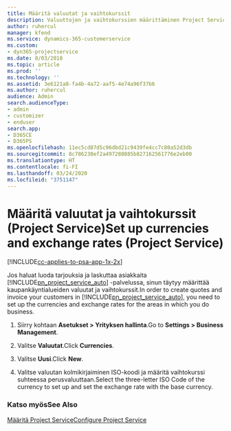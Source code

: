 ```yaml
---
title: Määritä valuutat ja vaihtokurssit
description: Valuuttojen ja vaihtokurssien määrittäminen Project Servicessä
author: ruhercul
manager: kfend
ms.service: dynamics-365-customerservice
ms.custom:
- dyn365-projectservice
ms.date: 8/03/2018
ms.topic: article
ms.prod: ''
ms.technology: ''
ms.assetid: 3e6121a8-fa4b-4a72-aaf5-4e74a96f37b6
ms.author: ruhercul
audience: Admin
search.audienceType:
- admin
- customizer
- enduser
search.app:
- D365CE
- D365PS
ms.openlocfilehash: 11ec5cd87d5c96dbd21c9439fe4cc7c80a52d3db
ms.sourcegitcommit: 8c786230ef2a497280885b827162561776e2eb00
ms.translationtype: HT
ms.contentlocale: fi-FI
ms.lasthandoff: 03/24/2020
ms.locfileid: "3751147"
---
```

# <a name="set-up-currencies-and-exchange-rates-project-service"></a><span data-ttu-id="69ec4-103">Määritä valuutat ja vaihtokurssit (Project Service)</span><span class="sxs-lookup"><span data-stu-id="69ec4-103">Set up currencies and exchange rates (Project Service)</span></span>

[!INCLUDE[cc-applies-to-psa-app-1x-2x](../includes/cc-applies-to-psa-app-1x-2x.md)]

<span data-ttu-id="69ec4-104">Jos haluat luoda tarjouksia ja laskuttaa asiakkaita [!INCLUDE[pn_project_service_auto](../includes/pn-project-service-auto.md)] -palvelussa, sinun täytyy määrittää kaupankäyntialueiden valuutat ja vaihtokurssit.</span><span class="sxs-lookup"><span data-stu-id="69ec4-104">In order to create quotes and invoice your customers in [!INCLUDE[pn_project_service_auto](../includes/pn-project-service-auto.md)], you need to set up the currencies and exchange rates for the areas in which you do business.</span></span>  
  
1.  <span data-ttu-id="69ec4-105">Siirry kohtaan **Asetukset > Yrityksen hallinta**.</span><span class="sxs-lookup"><span data-stu-id="69ec4-105">Go to **Settings > Business Management**.</span></span>  
  
2.  <span data-ttu-id="69ec4-106">Valitse **Valuutat**.</span><span class="sxs-lookup"><span data-stu-id="69ec4-106">Click **Currencies**.</span></span>  
  
3.  <span data-ttu-id="69ec4-107">Valitse **Uusi**.</span><span class="sxs-lookup"><span data-stu-id="69ec4-107">Click **New**.</span></span>  
  
4.  <span data-ttu-id="69ec4-108">Valitse valuutan kolmikirjaiminen ISO-koodi ja määritä vaihtokurssi suhteessa perusvaluuttaan.</span><span class="sxs-lookup"><span data-stu-id="69ec4-108">Select the three-letter ISO Code of the currency to set up and set the exchange rate with the base currency.</span></span>  
  
### <a name="see-also"></a><span data-ttu-id="69ec4-109">Katso myös</span><span class="sxs-lookup"><span data-stu-id="69ec4-109">See Also</span></span>  
 [<span data-ttu-id="69ec4-110">Määritä Project Service</span><span class="sxs-lookup"><span data-stu-id="69ec4-110">Configure Project Service</span></span>](../project-service/configure.md)
